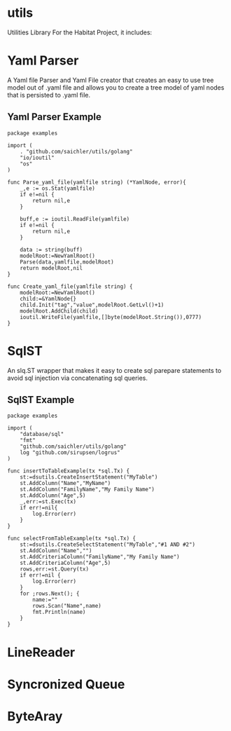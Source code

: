 # utils
Utilities Library For the Habitat Project, it includes:

# Yaml Parser

A Yaml file Parser and Yaml File creator that creates an easy to use tree model out of .yaml file and allows you to create a tree model of yaml nodes that is persisted to .yaml file.

## Yaml Parser Example

    package examples
    
    import (
    	. "github.com/saichler/utils/golang"
    	"io/ioutil"
    	"os"
    )

    func Parse_yaml_file(yamlfile string) (*YamlNode, error){
        _,e := os.Stat(yamlfile)
        if e!=nil {
            return nil,e
        }

        buff,e := ioutil.ReadFile(yamlfile)
        if e!=nil {
            return nil,e
        }

        data := string(buff)
        modelRoot:=NewYamlRoot()
        Parse(data,yamlfile,modelRoot)
        return modelRoot,nil
    }

    func Create_yaml_file(yamlfile string) {
        modelRoot:=NewYamlRoot()
        child:=&YamlNode{}
        child.Init("tag","value",modelRoot.GetLvl()+1)
        modelRoot.AddChild(child)
        ioutil.WriteFile(yamlfile,[]byte(modelRoot.String()),0777)
    }

# SqlST

An slq.ST wrapper that makes it easy to create sql parepare statements to avoid sql injection via concatenating sql queries.

## SqlST Example

    package examples

    import (
        "database/sql"
        "fmt"
        "github.com/saichler/utils/golang"
        log "github.com/sirupsen/logrus"
    )

    func insertToTableExample(tx *sql.Tx) {
        st:=dsutils.CreateInsertStatement("MyTable")
        st.AddColumn("Name","MyName")
        st.AddColumn("FamilyName","My Family Name")
        st.AddColumn("Age",5)
        _,err:=st.Exec(tx)
        if err!=nil{
            log.Error(err)
        }
    }

    func selectFromTableExample(tx *sql.Tx) {
        st:=dsutils.CreateSelectStatement("MyTable","#1 AND #2")
        st.AddColumn("Name","")
        st.AddCriteriaColumn("FamilyName","My Family Name")
        st.AddCriteriaColumn("Age",5)
        rows,err:=st.Query(tx)
        if err!=nil {
            log.Error(err)
        }
        for ;rows.Next(); {
            name:=""
            rows.Scan("Name",name)
            fmt.Println(name)
        }
    }
    
# LineReader
# Syncronized Queue
# ByteAray



